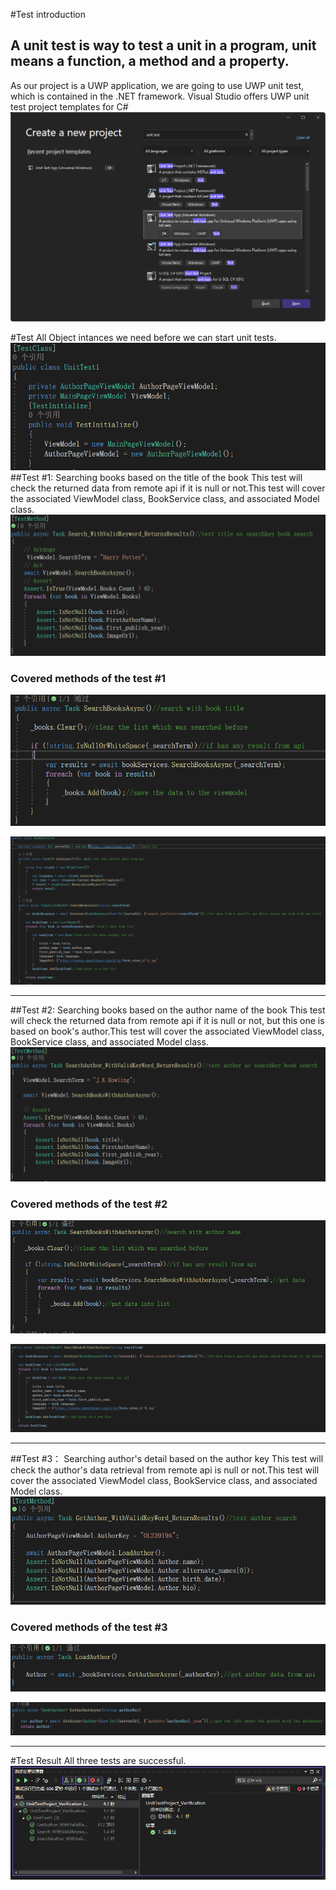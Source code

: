 #Test introduction
## A unit test is way to test a unit in a program, unit means a function, a method and a property.
As our project is a UWP application, we are going to use UWP unit test, which is contained in the .NET framework.
Visual Studio offers UWP unit test project templates for C#
![](new_uwp.png)

#Test
All Object intances we need before we can start unit tests.
![](test_initial.PNG)
##Test #1: Searching books based on the title of the book
This test will check the returned data from remote api if it is null or not.This test will cover the associated ViewModel class, BookService class, and associated Model class.
![](title_search_test.PNG)

### Covered methods of the test #1

![](VM_search_title.PNG)

![](Service_search_title.PNG)

---
##Test #2: Searching books based on the author name of the book
This test will check the returned data from remote api if it is null or not, but this one is based on book's author.This test will cover the associated ViewModel class, BookService class, and associated Model class.
![](author_search_test.PNG)

### Covered methods of the test #2

![](VM_search_authorname.PNG)

![](Service_search_authorname.PNG)

---
##Test #3： Searching author's detail based on the author key
This test will check the author's data retrieval from remote api is null or not.This test will cover the associated ViewModel class, BookService class, and associated Model class.
![](authorInfo_search_test.PNG)

### Covered methods of the test #3

![](VM_authorInfo.PNG)

![](Service_search_authorInfo.PNG)

---
#Test Result
All three tests are successful.
![](Unit_test_result.PNG)

